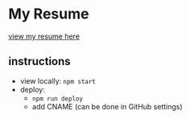 # My Resume

[view my resume here](https://ngojunhaojason.github.io)

## instructions

- view locally: `npm start`
- deploy:
  - `npm run deploy`
  - add CNAME (can be done in GitHub settings)
